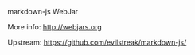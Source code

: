 markdown-js WebJar

More info: http://webjars.org

Upstream: https://github.com/evilstreak/markdown-js/
